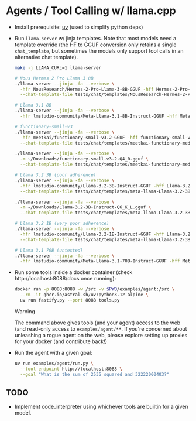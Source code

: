 # Agents / Tool Calling w/ llama.cpp

- Install prerequisite: [uv](https://docs.astral.sh/uv/) (used to simplify python deps)

- Run `llama-server` w/ jinja templates. Note that most models need a template override (the HF to GGUF conversion only retains a single `chat_template`, but sometimes the models only support tool calls in an alternative chat template).

  ```bash
  make -j LLAMA_CURL=1 llama-server

  # Nous Hermes 2 Pro Llama 3 8B
  ./llama-server --jinja -fa --verbose \
    -hfr NousResearch/Hermes-2-Pro-Llama-3-8B-GGUF -hff Hermes-2-Pro-Llama-3-8B-Q8_0.gguf \
    --chat-template-file tests/chat/templates/NousResearch-Hermes-2-Pro-Llama-3-8B-tool_use.jinja

  # Llama 3.1 8B
  ./llama-server --jinja -fa --verbose \
    -hfr lmstudio-community/Meta-Llama-3.1-8B-Instruct-GGUF -hff Meta-Llama-3.1-8B-Instruct-Q5_K_M.gguf

  # functionary-small-v3
  ./llama-server --jinja -fa --verbose \
    -hfr meetkai/functionary-small-v3.2-GGUF -hff functionary-small-v3.2.Q4_0.gguf \
    --chat-template-file tests/chat/templates/meetkai-functionary-medium-v3.2.jinja

  ./llama-server --jinja -fa --verbose \
    -m ~/Downloads/functionary-small-v3.2.Q4_0.gguf \
    --chat-template-file tests/chat/templates/meetkai-functionary-medium-v3.2.jinja

  # Llama 3.2 3B (poor adherence)
  ./llama-server --jinja -fa --verbose \
    -hfr lmstudio-community/Llama-3.2-3B-Instruct-GGUF -hff Llama-3.2-3B-Instruct-Q6_K_L.gguf \
    --chat-template-file tests/chat/templates/meta-llama-Llama-3.2-3B-Instruct.jinja

  ./llama-server --jinja -fa --verbose \
    -m ~/Downloads/Llama-3.2-3B-Instruct-Q6_K_L.gguf \
    --chat-template-file tests/chat/templates/meta-llama-Llama-3.2-3B-Instruct.jinja

  # Llama 3.2 1B (very poor adherence)
  ./llama-server --jinja -fa --verbose \
    -hfr lmstudio-community/Llama-3.2-1B-Instruct-GGUF -hff Llama-3.2-1B-Instruct-Q4_K_M.gguf \
    --chat-template-file tests/chat/templates/meta-llama-Llama-3.2-3B-Instruct.jinja

  # Llama 3.1 70B (untested)
  ./llama-server --jinja -fa --verbose \
    -hfr lmstudio-community/Meta-Llama-3.1-70B-Instruct-GGUF -hff Meta-Llama-3.1-70B-Instruct-Q4_K_M.gguf
  ```

- Run some tools inside a docker container (check http://localhost:8088/docs once running):

  ```bash
  docker run -p 8088:8088 -w /src -v $PWD/examples/agent:/src \
    --rm -it ghcr.io/astral-sh/uv:python3.12-alpine \
    uv run fastify.py --port 8088 tools.py
  ```

  > [!WARNING]
  > The command above gives tools (and your agent) access to the web (and read-only access to `examples/agent/**`. If you're concerned about unleashing a rogue agent on the web, please explore setting up proxies for your docker (and contribute back!)

- Run the agent with a given goal:

  ```bash
  uv run examples/agent/run.py \
    --tool-endpoint http://localhost:8088 \
    --goal "What is the sum of 2535 squared and 32222000403?"
  ```

## TODO

- Implement code_interpreter using whichever tools are builtin for a given model.
